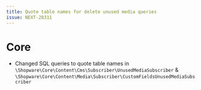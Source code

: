 ```yaml
---
title: Quote table names for delete unused media queries
issue: NEXT-28311
---
```

# Core
* Changed SQL queries to quote table names in `\Shopware\Core\Content\Cms\Subscriber\UnusedMediaSubscriber` & `\Shopware\Core\Content\Media\Subscriber\CustomFieldsUnusedMediaSubscriber`
